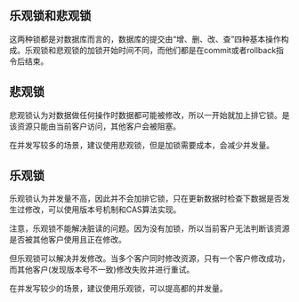 
## 乐观锁和悲观锁

这两种锁都是对数据库而言的，数据库的提交由“增、删、改、查”四种基本操作构成。乐观锁和悲观锁的加锁开始时间不同，而他们都是在commit或者rollback指令后结束。

## 悲观锁

悲观锁认为对数据做任何操作时数据都可能被修改，所以一开始就加上排它锁。是该资源只能由当前客户访问，其他客户会被阻塞。

在并发写较多的场景，建议使用悲观锁，但是加锁需要成本，会减少并发量。

## 乐观锁

乐观锁认为并发量不高，因此并不会加排它锁，只在更新数据时检查下数据是否发生过修改，可以使用版本号机制和CAS算法实现。

注意，乐观锁不能解决脏读的问题。因为没有加锁，所以当前客户无法判断该资源是否被其他客户使用且正在修改。

但乐观锁可以解决并发修改。当多个客户同时修改资源，只有一个客户修改成功，而其他客户(发现版本号不一致)修改失败并进行重试。

在并发写较少的场景，建议使用乐观锁，可以提高都的并发量。
